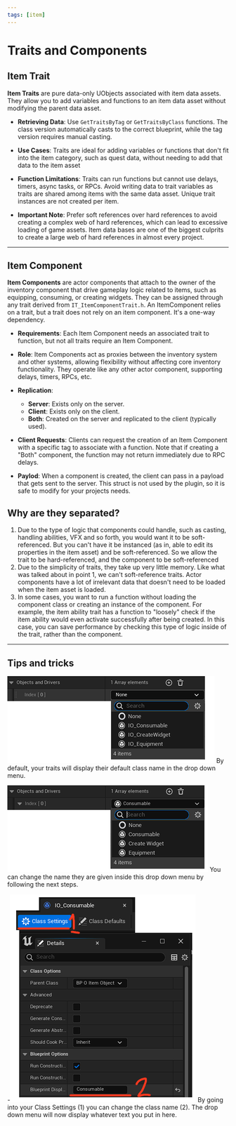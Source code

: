 ```yaml
---
tags: [item]
---
```


# Traits and Components

## Item Trait

**Item Traits** are pure data-only UObjects associated with item data assets. They allow you to add variables and functions to an item data asset without modifying the parent data asset.

- **Retrieving Data**: Use `GetTraitsByTag` or `GetTraitsByClass` functions. The class version automatically casts to the correct blueprint, while the tag version requires manual casting.
  
- **Use Cases**: Traits are ideal for adding variables or functions that don't fit into the item category, such as quest data, without needing to add that data to the item asset

- **Function Limitations**: Traits can run functions but cannot use delays, timers, async tasks, or RPCs. Avoid writing data to trait variables as traits are shared among items with the same data asset. Unique trait instances are not created per item.

- **Important Note**: Prefer soft references over hard references to avoid creating a complex web of hard references, which can lead to excessive loading of game assets. Item data bases are one of the biggest culprits to create a large web of hard references in almost every project.

---

## Item Component

**Item Components** are actor components that attach to the owner of the inventory component that drive gameplay logic related to items, such as equipping, consuming, or creating widgets. They can be assigned through any trait derived from `IT_ItemComponentTrait.h`. An ItemComponent relies on a trait, but a trait does not rely on an item component. It's a one-way dependency.

- **Requirements**: Each Item Component needs an associated trait to function, but not all traits require an Item Component.

- **Role**: Item Components act as proxies between the inventory system and other systems, allowing flexibility without affecting core inventory functionality. They operate like any other actor component, supporting delays, timers, RPCs, etc.

- **Replication**: 
  - **Server**: Exists only on the server.
  - **Client**: Exists only on the client.
  - **Both**: Created on the server and replicated to the client (typically used).
   
- **Client Requests**: Clients can request the creation of an Item Component with a specific tag to associate with a function. Note that if creating a "Both" component, the function may not return immediately due to RPC delays.

- **Paylod**: When a component is created, the client can pass in a payload that gets sent to the server. This struct is not used by the plugin, so it is safe to modify for your projects needs.

## Why are they separated?
1. Due to the type of logic that components could handle, such as casting, handling abilities, VFX and so forth, you would want it to be soft-referenced. But you can't have it be instanced (as in, able to edit its properties in the item asset) and be soft-referenced. So we allow the trait to be hard-referenced, and the component to be soft-referenced
2. Due to the simplicity of traits, they take up very little memory. Like what was talked about in point 1, we can't soft-reference traits. Actor components have a lot of irrelevant data that doesn't need to be loaded when the item asset is loaded.
3. In some cases, you want to run a function without loading the component class or creating an instance of the component. For example, the item ability trait has a function to "loosely" check if the item ability would even activate successfully after being created. In this case, you can save performance by checking this type of logic inside of the trait, rather than the component.

---
## Tips and tricks

![](/pictures/BadObjectClassNames.png)
By default, your traits will display their default class name in the drop down menu.


![](/pictures/GoodObjectClassNames.png)
You can change the name they are given inside this drop down menu by following the next steps.

-![](/pictures/ClassNameExample.png)
By going into your Class Settings (1) you can change the class name (2). The drop down menu will now display whatever text you put in here.
